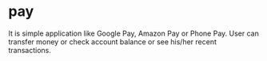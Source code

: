 # pay
It is simple application like Google Pay, Amazon Pay or Phone Pay. User can transfer money or check account balance or see his/her recent transactions.
